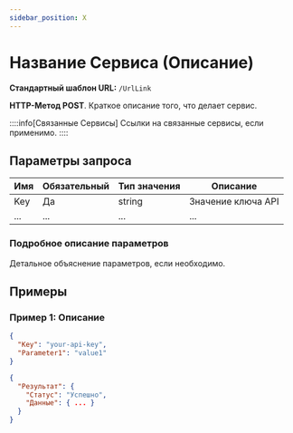 ```yaml
---
sidebar_position: X
---
```


# Название Сервиса (Описание)

**Стандартный шаблон URL:** `/UrlLink`

**HTTP-Метод POST**. Краткое описание того, что делает сервис.

::::info[Связанные Сервисы]
Ссылки на связанные сервисы, если применимо.
::::

## Параметры запроса

| **Имя** | **Обязательный** | **Тип значения** | **Описание** |
|---------|------------------|------------------|--------------|
| Key     | Да               | string           | Значение ключа API |
| ...     | ...              | ...              | ...          |

### Подробное описание параметров

Детальное объяснение параметров, если необходимо.

## Примеры

### Пример 1: Описание

```json title="Тело запроса JSON"
{
  "Key": "your-api-key",
  "Parameter1": "value1"
}
```

```json title="Тело ответа"
{
  "Результат": {
    "Статус": "Успешно",
    "Данные": { ... }
  }
}
```